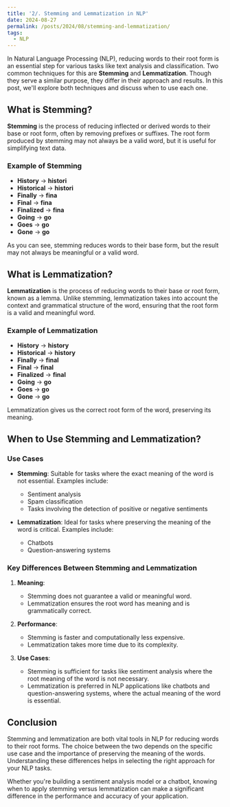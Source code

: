 ```yaml
---
title: '2/. Stemming and Lemmatization in NLP'
date: 2024-08-27  
permalink: /posts/2024/08/stemming-and-lemmatization/
tags:
  - NLP
---
```



In Natural Language Processing (NLP), reducing words to their root form is an essential step for various tasks like text analysis and classification. Two common techniques for this are **Stemming** and **Lemmatization**. Though they serve a similar purpose, they differ in their approach and results. In this post, we'll explore both techniques and discuss when to use each one.

## What is Stemming?

**Stemming** is the process of reducing inflected or derived words to their base or root form, often by removing prefixes or suffixes. The root form produced by stemming may not always be a valid word, but it is useful for simplifying text data.

### Example of Stemming

- **History** -> **histori**
- **Historical** -> **histori**
- **Finally** -> **fina**
- **Final** -> **fina**
- **Finalized** -> **fina**
- **Going** -> **go**
- **Goes** -> **go**
- **Gone** -> **go**

As you can see, stemming reduces words to their base form, but the result may not always be meaningful or a valid word.

## What is Lemmatization?

**Lemmatization** is the process of reducing words to their base or root form, known as a lemma. Unlike stemming, lemmatization takes into account the context and grammatical structure of the word, ensuring that the root form is a valid and meaningful word.

### Example of Lemmatization

- **History** -> **history**
- **Historical** -> **history**
- **Finally** -> **final**
- **Final** -> **final**
- **Finalized** -> **final**
- **Going** -> **go**
- **Goes** -> **go**
- **Gone** -> **go**

Lemmatization gives us the correct root form of the word, preserving its meaning.

## When to Use Stemming and Lemmatization?

### Use Cases

- **Stemming**: Suitable for tasks where the exact meaning of the word is not essential. Examples include:
  - Sentiment analysis
  - Spam classification
  - Tasks involving the detection of positive or negative sentiments

- **Lemmatization**: Ideal for tasks where preserving the meaning of the word is critical. Examples include:
  - Chatbots
  - Question-answering systems

### Key Differences Between Stemming and Lemmatization

1. **Meaning**: 
   - Stemming does not guarantee a valid or meaningful word.
   - Lemmatization ensures the root word has meaning and is grammatically correct.

2. **Performance**:
   - Stemming is faster and computationally less expensive.
   - Lemmatization takes more time due to its complexity.

3. **Use Cases**:
   - Stemming is sufficient for tasks like sentiment analysis where the root meaning of the word is not necessary.
   - Lemmatization is preferred in NLP applications like chatbots and question-answering systems, where the actual meaning of the word is essential.

## Conclusion

Stemming and lemmatization are both vital tools in NLP for reducing words to their root forms. The choice between the two depends on the specific use case and the importance of preserving the meaning of the words. Understanding these differences helps in selecting the right approach for your NLP tasks.

Whether you're building a sentiment analysis model or a chatbot, knowing when to apply stemming versus lemmatization can make a significant difference in the performance and accuracy of your application.
